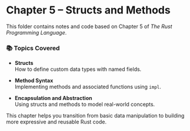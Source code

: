 # Chapter 5 – Structs and Methods

This folder contains notes and code based on Chapter 5 of *The Rust Programming Language*.

### 📚 Topics Covered

- **Structs**  
  How to define custom data types with named fields.

- **Method Syntax**  
  Implementing methods and associated functions using `impl`.

- **Encapsulation and Abstraction**  
  Using structs and methods to model real-world concepts.

This chapter helps you transition from basic data manipulation to building more expressive and reusable Rust code.
